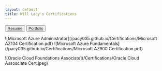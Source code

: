 ```yaml
---
layout: default
title: Will Lacy's Certifications
---
```


 <button>
    <a type="button" href="/Resume/"> Resume</a>
 </button> 
  <button>
    <a type="button" href="https://pacy035.github.io/"> Portfolio</a>
 </button> 

![Microsoft Azure Administrator](/pacy035.github.io/Certifications/Microsoft AZ104 Certification.pdf)
![Microsoft Azure Fundamentals](/pacy035.github.io/Certifications/Microsoft AZ900 Certification.pdf)

![Oracle Cloud Foundations Associate](/Certifications/Oracle Cloud Assosciate Cert.jpeg)
<div data-iframe-width="150" data-iframe-height="270" data-share-badge-id="c28f707e-35c8-433b-99af-815eb7d7cefd" data-share-badge-host="https://www.credly.com"></div><script type="text/javascript" async src="//cdn.credly.com/assets/utilities/embed.js"></script>
<div data-iframe-width="150" data-iframe-height="270" data-share-badge-id="5aa848f6-22ea-477f-8737-0b5630ce0088" data-share-badge-host="https://www.credly.com"></div><script type="text/javascript" async src="//cdn.credly.com/assets/utilities/embed.js"></script>
